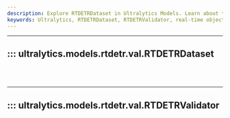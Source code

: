 ```yaml
---
description: Explore RTDETRDataset in Ultralytics Models. Learn about the RTDETRValidator function, understand its usage in real-time object detection.
keywords: Ultralytics, RTDETRDataset, RTDETRValidator, real-time object detection, models documentation
---
```


---
## ::: ultralytics.models.rtdetr.val.RTDETRDataset
<br><br>

---
## ::: ultralytics.models.rtdetr.val.RTDETRValidator
<br><br>
